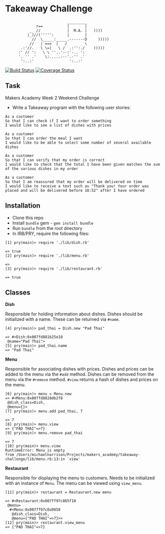 Takeaway Challenge
==================
```
                            _________
              r==           |       |
           _  //            |  M.A. |   ))))
          |_)//(''''':      |       |
            //  \_____:_____.-------D     )))))
           //   | ===  |   /        \
       .:'//.   \ \=|   \ /  .:'':./    )))))
      :' // ':   \ \ ''..'--:'-.. ':
      '. '' .'    \:.....:--'.-'' .'
       ':..:'                ':..:'

 ```

[![Build Status](https://travis-ci.org/harrim91/takeaway-challenge.svg?branch=master)](https://travis-ci.org/harrim91/takeaway-challenge)
[![Coverage Status](https://coveralls.io/repos/github/harrim91/takeaway-challenge/badge.svg?branch=master)](https://coveralls.io/github/harrim91/takeaway-challenge?branch=master)

Task
-----

Makers Academy Week 2 Weekend Challenge

* Write a Takeaway program with the following user stories:

```
As a customer
So that I can check if I want to order something
I would like to see a list of dishes with prices

As a customer
So that I can order the meal I want
I would like to be able to select some number of several available dishes

As a customer
So that I can verify that my order is correct
I would like to check that the total I have been given matches the sum of the various dishes in my order

As a customer
So that I am reassured that my order will be delivered on time
I would like to receive a text such as "Thank you! Your order was placed and will be delivered before 18:52" after I have ordered
```

Installation
-----
* Clone this repo
* Install `bundle` gem - `gem install bundle`
* Run `bundle` from the root directory
* In IRB/PRY, require the following files:
```
[1] pry(main)> require './lib/dish.rb'

=> true
[2] pry(main)> require './lib/menu.rb'

=>
[3] pry(main)> require './lib/restaurant.rb'

=> true
```


Classes
-----

**Dish**

Responsible for holding information about dishes.
Dishes should be initialized with a name. These can be returned via `#name`.

```
[4] pry(main)> pad_thai = Dish.new "Pad Thai"

=> #<Dish:0x007fd881b25e10
 @name="Pad Thai">
[5] pry(main)> pad_thai.name
=> "Pad Thai"
```

**Menu**

Responsible for associating dishes with prices.
Dishes and prices can be added to the menu via the `#add` method.
Dishes can be removed from the menu via the `#remove` method.
`#view` returns a hash of dishes and prices on the menu.

```
[6] pry(main)> menu = Menu.new
=> #<Menu:0x007fd8828db2f8
 @dish_class=Dish,
 @menu={}>
[7] pry(main)> menu.add pad_thai, 7

=> 7
[8] pry(main)> menu.view
=> {"PAD THAI"=>7}
[9] pry(main)> menu.remove pad_thai

=> 7
[10] pry(main)> menu.view
RuntimeError: Menu is empty
from /Users/michaelharrison/Projects/makers_academy/takeaway-challenge/lib/menu.rb:13:in `view'
```

**Restaurant**

Responsible for displaying the menu to customers.
Needs to be initialized with an instance of `Menu`.
The menu can be viewed using `view_menu`.

```
[11] pry(main)> restaurant = Restaurant.new menu

=> #<Restaurant:0x007ff97c865f10
 @menu=
  #<Menu:0x007ff97c0a9858
   @dish_class=Dish,
   @menu={"PAD THAI"=>7}>>
[12] pry(main)> restaurant.view_menu
=> {"PAD THAI"=>7}
```